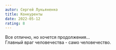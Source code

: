 ```yaml
---
autor: Сергей Лукьяненко
title: Конкуренты
date: 2022-05-12
rating: 8
---
```

Все отлично, но хочется продолжения...  
Главный враг человечества - само человечество.